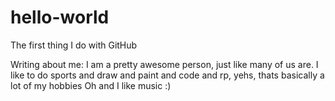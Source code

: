# hello-world
The first thing I do with GitHub

Writing about me:
I am a pretty awesome person, just like many of us are.
I like to do sports and draw and paint and code and rp, yehs, thats basically a lot of my hobbies
Oh and I like music :)
